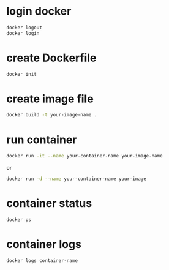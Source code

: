 # login docker
```bash
docker logout   
docker login
```

# create Dockerfile
```bash
docker init
```

# create image file
```bash
docker build -t your-image-name .
```

# run container
```bash
docker run -it --name your-container-name your-image-name
```
or
```bash
docker run -d --name your-container-name your-image
```

# container status
```bash
docker ps
```

# container logs
```bash
docker logs container-name
```